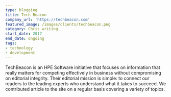 ```yaml
---
type: blogging
title: Tech Beacon
company_url: 'https://techbeacon.com'
featured_image: /images/clients/techbeacon.png
category: Chris writing
start_date: 2017
end_date: ongoing
tags:
- technology
- development
---
```


TechBeacon is an HPE Software initiative that focuses on information that really matters for competing effectively in business without compromising on editorial integrity. Their editorial mission is simple: to connect our readers to the leading experts who understand what it takes to succeed. We contributed article to the site on a regular basis covering a variety of topics.
